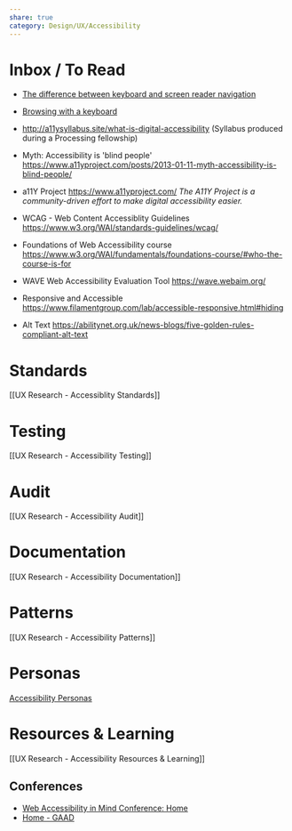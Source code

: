 ```yaml
---
share: true
category: Design/UX/Accessibility
---
```


# Inbox / To Read

- [The difference between keyboard and screen reader navigation](https://tink.uk/the-difference-between-keyboard-and-screen-reader-navigation/)
- [Browsing with a keyboard](https://tetralogical.com/blog/2021/10/26/browsing-with-a-keyboard/)
- http://a11ysyllabus.site/what-is-digital-accessibility (Syllabus produced during a Processing fellowship)

- Myth: Accessibility is 'blind people'
https://www.a11yproject.com/posts/2013-01-11-myth-accessibility-is-blind-people/

- a11Y Project
https://www.a11yproject.com/
*The A11Y Project is a community-driven effort to make digital accessibility easier.*

- WCAG - Web Content Accessiblity Guidelines 
https://www.w3.org/WAI/standards-guidelines/wcag/

- Foundations of Web Accessibility course
https://www.w3.org/WAI/fundamentals/foundations-course/#who-the-course-is-for

- WAVE Web Accessibility Evaluation Tool
https://wave.webaim.org/

- Responsive and Accessible
https://www.filamentgroup.com/lab/accessible-responsive.html#hiding

- Alt Text
https://abilitynet.org.uk/news-blogs/five-golden-rules-compliant-alt-text



# Standards
[[UX Research - Accessiblity Standards]]
# Testing
[[UX Research - Accessibility Testing]]
# Audit
[[UX Research - Accessibility Audit]]
# Documentation
[[UX Research - Accessibility Documentation]]
# Patterns
[[UX Research - Accessibility Patterns]]
# Personas
[Accessibility Personas](https://alphagov.github.io/accessibility-personas/)
# Resources & Learning
[[UX Research - Accessibility Resources & Learning]]

## Conferences
- [Web Accessibility in Mind Conference: Home](https://conference.webaim.org/)
- [Home - GAAD](https://accessibility.day/)


